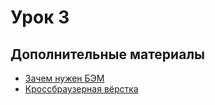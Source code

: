 # Урок 3

## Дополнительные материалы

* [Зачем нужен БЭМ](https://htmlacademy.ru/blog/boost/frontend/short-5)
* [Кроссбраузерная вёрстка](https://htmlacademy.ru/blog/boost/frontend/short-21#text)
